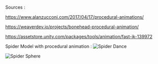Sources :

https://www.alanzucconi.com/2017/04/17/procedural-animations/

https://weaverdev.io/projects/bonehead-procedural-animation/

https://assetstore.unity.com/packages/tools/animation/fast-ik-139972

Spider Model with procedural animation :
![Spider Dance](https://github.com/user-attachments/assets/2b3bb24e-15c3-45db-a634-37b99b7bd548)


![Spider Sphere](https://github.com/user-attachments/assets/408145ce-41e2-462c-95e1-ffc451970f0c)
